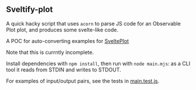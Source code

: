 ## Sveltify-plot

A quick hacky script that uses `acorn` to parse JS code for an Observable Plot plot, and produces some svelte-like code.

A POC for auto-converting examples for [SveltePlot](https://www.vis4.net/blog/2024/01/svelteplot/)

Note that this is currntly incomplete.

Install dependencies with `npm install`, then run with `node main.mjs`: as a CLI tool it reads from STDIN and writes to STDOUT.

For examples of input/output pairs, see the tests in [main.test.js](./main.test.js).